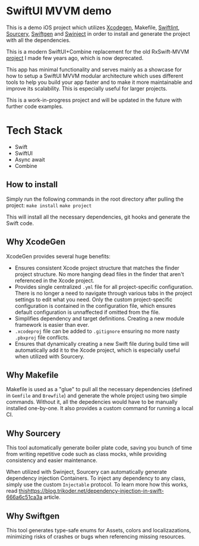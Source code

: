 # SwiftUI MVVM demo
This is a demo iOS project which utilizes [Xcodegen](https://github.com/yonaskolb/XcodeGen), Makefile, [Swiftlint](https://github.com/realm/SwiftLint), [Sourcery](https://github.com/krzysztofzablocki/Sourcery), [Swiftgen](https://github.com/SwiftGen/SwiftGen) and [Swinject](https://github.com/Swinject/Swinject) in order to install and generate the project with all the dependencies. 

This is a modern SwiftUI+Combine replacement for the old RxSwift-MVVM [project](https://github.com/dinocata/rxswift-mvvm-demo) I made few years ago, which is now deprecated.

This app has minimal functionality and serves mainly as a showcase for how to setup a SwiftUI MVVM modular architecture which uses different tools to help you build your app faster and to make it more maintainable and improve its scalability. This is especially useful for larger projects.

This is a work-in-progress project and will be updated in the future with further code examples.

# Tech Stack
- Swift
- SwiftUI
- Async await
- Combine

## How to install
Simply run the following commands in the root directory after pulling the project:
<code>make install</code>
<code>make project</code>

This will install all the necessary dependencies, git hooks and generate the Swift code.

## Why XcodeGen
XcodeGen provides several huge benefits:
- Ensures consistent Xcode project structure that matches the finder project structure. No more hanging dead files in the finder that aren't referenced in the Xcode project.
- Provides single centralized <code>.yml</code> file for all project-specific configuration. There is no longer a need to navigate through various tabs in the project settings to edit what you need. 
Only the custom project-specific configuration is contained in the configuration file, which ensures default configuration is unnaffected if omitted from the file.
- Simplifies dependency and target definitions. Creating a new module framework is easier than ever.
- <code>.xcodeproj</code> file can be added to <code>.gitignore</code> ensuring no more nasty <code>.pbxproj</code> file conflicts.
- Ensures that dynamically creating a new Swift file during build time will automatically add it to the Xcode project, which is especially useful when utilized with Sourcery.

## Why Makefile
Makefile is used as a "glue" to pull all the necessary dependencies (defined in <code>Gemfile</code> and <code>Brewfile</code>) and generate the whole project using two simple commands. Without it, all the depedencies would have to be manually installed one-by-one.
It also provides a custom command for running a local CI.

## Why Sourcery
This tool automatically generate boiler plate code, saving you bunch of time from writing repetitive code such as class mocks, while providing consistency and easier maintenance.

When utilized with Swinject, Sourcery can automatically generate dependency injection Containers. To inject any dependency to any class, simply use the custom <code>Injectable</code> protocol. To learn more how this works, read [this](https://blog.trikoder.net/dependency-injection-in-swift-666a6c51ca3a)https://blog.trikoder.net/dependency-injection-in-swift-666a6c51ca3a article.

## Why Swiftgen
This tool generates type-safe enums for Assets, colors and localizazations, minimizing risks of crashes or bugs when referencing missing resources.
